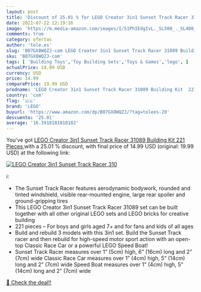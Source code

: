 ```yaml
---
layout: post
title: 'Discount of 25.01 % for LEGO Creator 3in1 Sunset Track Racer 310'
date: 2021-07-22 12:19:16
image: 'https://m.media-amazon.com/images/I/51PhIEdgIvL._SL500_._SL400_.jpg'
comments: true
category: ofertas
author: 'tole.es'
slug: 'B07GX8WQZJ-com LEGO Creator 3in1 Sunset Track Racer 31089 Building Kit...'
sku: 'B07GX8WQZJ-com'
tags: [ 'Building Toys','Toy Building Sets','Toys & Games','lego', ]
actualPrice: 14.99 USD
currency: USD
price: 14.99
comparePrice: 19.99 USD
prodname: 'LEGO Creator 3in1 Sunset Track Racer 31089 Building Kit  221 Pieces '
country: 'com'
flag: '🇺🇸'
brand: 'LEGO'
buyurl: 'https://www.amazon.com/dp/B07GX8WQZJ/?tag=tolees-20'
descuento: '25.01'
average: '16.3918181818182'
---
```


You've got [LEGO Creator 3in1 Sunset Track Racer 31089 Building Kit  221 Pieces ](https://www.amazon.com/dp/B07GX8WQZJ/?tag=tolees-20) with a  25.01 % discount, with final price of 14.99 USD (original: 19.99 USD) at the following link:

[![LEGO Creator 3in1 Sunset Track Racer 310](https://m.media-amazon.com/images/I/51PhIEdgIvL._SL500_._SL400_.jpg)](https://www.amazon.com/dp/B07GX8WQZJ/?tag=tolees-20)

ℹ️:

- The Sunset Track Racer features aerodynamic bodywork, rounded and tinted windshield, visible rear-mounted engine, large rear spoiler and ground-gripping tires
- This LEGO Creator 3in1 Sunset Track Racer 31089 set can be built together with all other original LEGO sets and LEGO bricks for creative building
- 221 pieces – For boys and girls aged 7+ and for fans and kids of all ages
- Build and rebuild 3 models with this 3in1 set. Build the Sunset Track racer and then rebuild for high-speed motor sport action with an open-top Classic Race Car or a powerful LEGO Speed Boat!
- Sunset Track Racer measures over 1” (5cm) high, 6” (16cm) long and 2” (7cm) wide Classic Race Car measures over 1” (4cm) high, 5” (14cm) long and 2” (7cm) wide Speed Boat measures over 1” (4cm) high, 5” (14cm) long and 2” (7cm) wide

[🛒 Check the deal!!](https://www.amazon.com/dp/B07GX8WQZJ/?tag=tolees-20)
